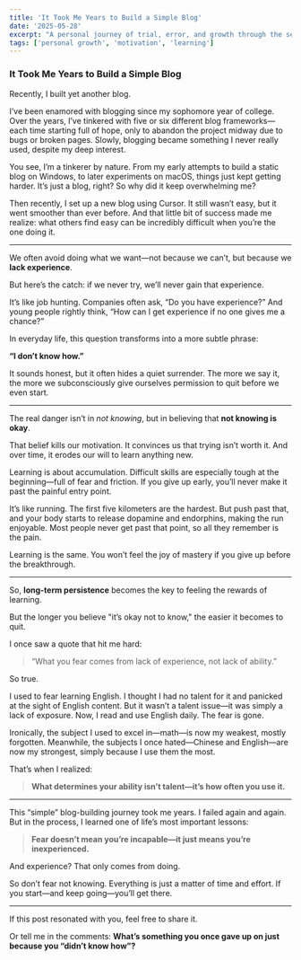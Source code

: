 ```yaml
---
title: 'It Took Me Years to Build a Simple Blog'
date: '2025-05-28'
excerpt: "A personal journey of trial, error, and growth through the seemingly small task of building a blog. Discover how fear of the unknown isn't a lack of ability—but a lack of experience."
tags: ['personal growth', 'motivation', 'learning']
---
```


### It Took Me Years to Build a Simple Blog

Recently, I built yet another blog.

I’ve been enamored with blogging since my sophomore year of college. Over the years, I’ve tinkered with five or six different blog frameworks—each time starting full of hope, only to abandon the project midway due to bugs or broken pages. Slowly, blogging became something I never really used, despite my deep interest.

You see, I’m a tinkerer by nature. From my early attempts to build a static blog on Windows, to later experiments on macOS, things just kept getting harder. It’s just a blog, right? So why did it keep overwhelming me?

Then recently, I set up a new blog using Cursor. It still wasn’t easy, but it went smoother than ever before. And that little bit of success made me realize: what others find easy can be incredibly difficult when you’re the one doing it.

---

We often avoid doing what we want—not because we can’t, but because we **lack experience**.

But here’s the catch: if we never try, we’ll never gain that experience.

It’s like job hunting. Companies often ask, “Do you have experience?” And young people rightly think, “How can I get experience if no one gives me a chance?”

In everyday life, this question transforms into a more subtle phrase:

**“I don’t know how.”**

It sounds honest, but it often hides a quiet surrender. The more we say it, the more we subconsciously give ourselves permission to quit before we even start.

---

The real danger isn’t in *not knowing*, but in believing that **not knowing is okay**.

That belief kills our motivation. It convinces us that trying isn’t worth it. And over time, it erodes our will to learn anything new.

Learning is about accumulation. Difficult skills are especially tough at the beginning—full of fear and friction. If you give up early, you’ll never make it past the painful entry point.

It’s like running. The first five kilometers are the hardest. But push past that, and your body starts to release dopamine and endorphins, making the run enjoyable. Most people never get past that point, so all they remember is the pain.

Learning is the same. You won’t feel the joy of mastery if you give up before the breakthrough.

---

So, **long-term persistence** becomes the key to feeling the rewards of learning.

But the longer you believe "it’s okay not to know," the easier it becomes to quit.

I once saw a quote that hit me hard:

> “What you fear comes from lack of experience, not lack of ability.”

So true.

I used to fear learning English. I thought I had no talent for it and panicked at the sight of English content. But it wasn’t a talent issue—it was simply a lack of exposure. Now, I read and use English daily. The fear is gone.

Ironically, the subject I used to excel in—math—is now my weakest, mostly forgotten. Meanwhile, the subjects I once hated—Chinese and English—are now my strongest, simply because I use them the most.

That’s when I realized:

> **What determines your ability isn’t talent—it’s how often you use it.**

---

This “simple” blog-building journey took me years. I failed again and again. But in the process, I learned one of life’s most important lessons:

> **Fear doesn’t mean you’re incapable—it just means you’re inexperienced.**

And experience? That only comes from doing.

So don’t fear not knowing. Everything is just a matter of time and effort. If you start—and keep going—you’ll get there.

---

If this post resonated with you, feel free to share it.

Or tell me in the comments:
**What’s something you once gave up on just because you “didn’t know how”?**
